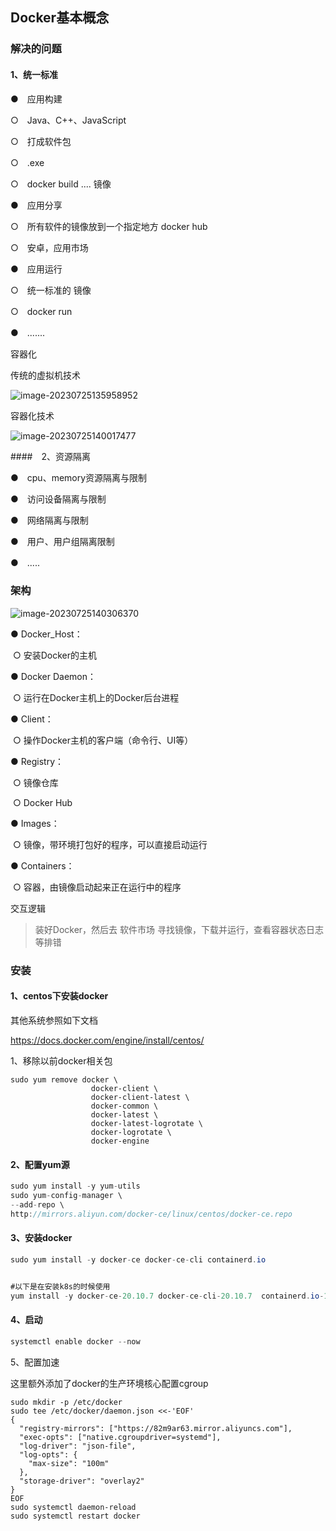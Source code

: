 

## Docker基本概念

### 解决的问题 

#### 1、统一标准 

●　应用构建 

○　Java、C++、JavaScript

○　打成软件包

○　.exe

○　docker build ....   镜像

●　应用分享

○　所有软件的镜像放到一个指定地方  docker hub

○　安卓，应用市场

●　应用运行

○　统一标准的 镜像

○　docker run

●　.......



容器化

传统的虚拟机技术

![image-20230725135958952](https://2290653824-github-io.oss-cn-hangzhou.aliyuncs.com/image-20230725135958952.png)



容器化技术

![image-20230725140017477](https://2290653824-github-io.oss-cn-hangzhou.aliyuncs.com/image-20230725140017477.png)

####　2、资源隔离 

●　cpu、memory资源隔离与限制

●　访问设备隔离与限制

●　网络隔离与限制

●　用户、用户组隔离限制

●　.....



### 架构

 

![image-20230725140306370](https://2290653824-github-io.oss-cn-hangzhou.aliyuncs.com/image-20230725140306370.png)







● Docker_Host：

​		○ 安装Docker的主机

● Docker Daemon：

​		○ 运行在Docker主机上的Docker后台进程

● Client：

​		○ 操作Docker主机的客户端（命令行、UI等）

● Registry：

​		○ 镜像仓库

​		○ Docker Hub

● Images：

​		○ 镜像，带环境打包好的程序，可以直接启动运行

● Containers：

​		○ 容器，由镜像启动起来正在运行中的程序



交互逻辑

> 装好Docker，然后去 软件市场 寻找镜像，下载并运行，查看容器状态日志等排错



### 安装 



#### 1、centos下安装docker 

其他系统参照如下文档

https://docs.docker.com/engine/install/centos/



 1、移除以前docker相关包 

```shell
sudo yum remove docker \
                  docker-client \
                  docker-client-latest \
                  docker-common \
                  docker-latest \
                  docker-latest-logrotate \
                  docker-logrotate \
                  docker-engine
```

#### 2、配置yum源 

```java
sudo yum install -y yum-utils
sudo yum-config-manager \
--add-repo \
http://mirrors.aliyun.com/docker-ce/linux/centos/docker-ce.repo

```

####  3、安装docker 

```java
sudo yum install -y docker-ce docker-ce-cli containerd.io


#以下是在安装k8s的时候使用
yum install -y docker-ce-20.10.7 docker-ce-cli-20.10.7  containerd.io-1.4.6
```

#### 4、启动 

```java
systemctl enable docker --now
```



 5、配置加速 

这里额外添加了docker的生产环境核心配置cgroup

```shell
sudo mkdir -p /etc/docker
sudo tee /etc/docker/daemon.json <<-'EOF'
{
  "registry-mirrors": ["https://82m9ar63.mirror.aliyuncs.com"],
  "exec-opts": ["native.cgroupdriver=systemd"],
  "log-driver": "json-file",
  "log-opts": {
    "max-size": "100m"
  },
  "storage-driver": "overlay2"
}
EOF
sudo systemctl daemon-reload
sudo systemctl restart docker
```